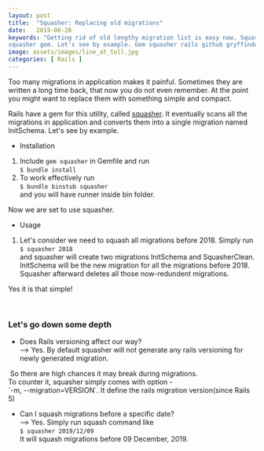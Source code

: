 ```yaml
---
layout: post
title:  "Squasher: Replacing old migrations"
date:   2019-06-28
keywords: "Getting rid of old lengthy migration list is easy now. Squash all migrations into single one using
squasher gem. Let's see by example. Gem squasher rails github gryffindor learning activerecord migrations"
image: assets/images/line_at_toll.jpg
categories: [ Rails ]
---
```


Too many migrations in application makes it painful. Sometimes they are written a long time back, that 
now you do not even remember. At the point you might want to replace them with something simple and compact.

<p>Rails have a gem for this utility, called <a href="https://github.com/jalkoby/squasher#readme" target="_blank"
>squasher</a>.
It eventually scans all the migrations in application and converts them into a single migration named InitSchema.
 Let's see by example.</p>

- Installation
1. Include `gem squasher` in Gemfile and run <br>`$ bundle install`
2. To work effectively run<br> `$ bundle binstub squasher` <br> and you will have runner inside bin folder. 

Now we are set to use squasher.

- Usage
1. Let's consider we need to squash all migrations before 2018. Simply 
 run <br>`$ squasher 2018`<br>
and squasher will create two migrations InitSchema and SquasherClean. InitSchema will be the new migration for all the 
migrations before 2018. Squasher afterward deletes all those now-redundent migrations.
<p> Yes it is that simple!</p>
<br>

### Let's go down some depth

- Does Rails versioning affect our way?<br>
--> Yes. By default squasher will not generate any rails versioning for newly generated migration.
<img src="{{ '/assets/img/squasher1.png' | prepend: site.baseurl }}" alt="">
So there are high chances it may break during migrations.<br>
To counter it, squasher simply comes with option - <br>
 `-m, --migration=VERSION`. It define the rails migration version(since Rails 5) 
<img src="{{ '/assets/img/squasher2.png' | prepend: site.baseurl }}" alt="">

<p></p>

- Can I squash migrations before a specific date?<br>
--> Yes. Simply run squash command like<br>
`$ squasher 2019/12/09`<br>
It will squash migrations before 09 December, 2019.